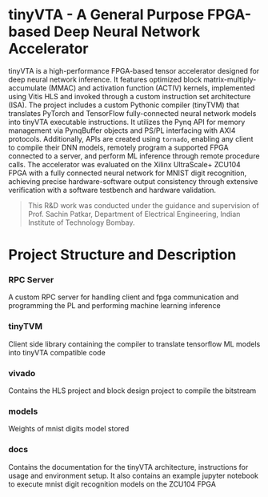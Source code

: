 # tinyVTA - A General Purpose FPGA-based Deep Neural Network Accelerator

tinyVTA is a high-performance FPGA-based tensor accelerator designed for deep neural network inference. It features optimized block matrix-multiply-accumulate (MMAC) and activation function (ACTIV) kernels, implemented using Vitis HLS and invoked through a custom instruction set architecture (ISA). The project includes a custom Pythonic compiler (tinyTVM) that translates PyTorch and TensorFlow fully-connected neural network models into tinyVTA executable instructions. It utilizes the Pynq API for memory management via PynqBuffer objects and PS/PL interfacing with AXI4 protocols. Additionally, APIs are created using `tornado`, enabling any client to compile their DNN models, remotely program a supported FPGA connected to a server, and perform ML inference through remote procedure calls. The accelerator was evaluated on the Xilinx UltraScale+ ZCU104 FPGA with a fully connected neural network for MNIST digit recognition, achieving precise hardware-software output consistency through extensive verification with a software testbench and hardware validation.

> This R&D work was conducted under the guidance and supervision of Prof. Sachin Patkar, Department of Electrical Engineering, Indian Institute of Technology Bombay. 

# Project Structure and Description

### RPC Server
A custom RPC server for handling client and fpga communication and programming the PL and performing machine learning inference

### tinyTVM
Client side library containing the compiler to translate tensorflow ML models into tinyVTA compatible code

### vivado
Contains the HLS project and block design project to compile the bitstream

### models
Weights of mnist digits model stored

### docs
Contains the documentation for the tinyVTA architecture, instructions for usage and environment setup. It also contains an example jupyter notebook to execute mnist digit recognition models on the ZCU104 FPGA
